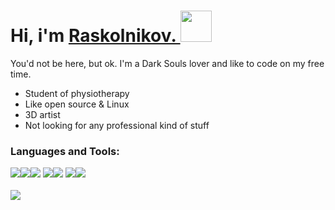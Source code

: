<h1>Hi, i'm <a  href="https://github.com/Raskolnikov404/">Raskolnikov. </a> <img  src="https://www.gamerview.com.br/wp-content/uploads/2019/12/dark-souls.gif" width="50px"></h1>

You'd not be here, but ok. I'm a Dark Souls lover and like to code on my free time.<br>
- Student of physiotherapy <br>
- Like open source & Linux <br>
- 3D artist <br>
- Not looking for any professional kind of stuff <br>

<h3 align="left">Languages and Tools:</h3>
<p align="left"> <img src="https://img.icons8.com/color/48/000000/nodejs.png"/><img src="https://img.icons8.com/color/48/000000/python--v1.png"/><img src="https://img.icons8.com/ios-filled/50/000000/c-plus-plus-logo.png"/>
<img src="https://img.icons8.com/color/48/4a90e2/visual-studio-code-2019.png"/><img src="https://img.icons8.com/color/48/4a90e2/git.png"/>
<img src="https://img.icons8.com/color/48/000000/blender-3d.png"/><img src="https://img.icons8.com/fluency-systems-regular/48/000000/head-with-brain.png"/>
<br>
<br>
<img align='left' src="https://1.bp.blogspot.com/-U76zJ1jVnL4/WH4MO2JsI_I/AAAAAAAAtsg/pO_Nsab7YN8gBsc8MyY8Qp0S4QLjkmUvwCLcB/s1600/diboas%2Besperando%2Ba%2Bmorte.gif">
